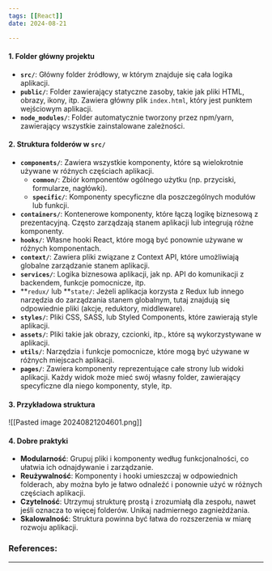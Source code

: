 ```yaml
--- 
tags: [[React]]
date: 2024-08-21

---
```


#### 1. **Folder główny projektu**

- **`src/`**: Główny folder źródłowy, w którym znajduje się cała logika aplikacji.
- **`public/`**: Folder zawierający statyczne zasoby, takie jak pliki HTML, obrazy, ikony, itp. Zawiera główny plik `index.html`, który jest punktem wejściowym aplikacji.
- **`node_modules/`**: Folder automatycznie tworzony przez npm/yarn, zawierający wszystkie zainstalowane zależności.

#### 2. **Struktura folderów w `src/`**

- **`components/`**: Zawiera wszystkie komponenty, które są wielokrotnie używane w różnych częściach aplikacji.
    - **`common/`**: Zbiór komponentów ogólnego użytku (np. przyciski, formularze, nagłówki).
    - **`specific/`**: Komponenty specyficzne dla poszczególnych modułów lub funkcji.
- **`containers/`**: Kontenerowe komponenty, które łączą logikę biznesową z prezentacyjną. Często zarządzają stanem aplikacji lub integrują różne komponenty.
- **`hooks/`**: Własne hooki React, które mogą być ponownie używane w różnych komponentach.
- **`context/`**: Zawiera pliki związane z Context API, które umożliwiają globalne zarządzanie stanem aplikacji.
- **`services/`**: Logika biznesowa aplikacji, jak np. API do komunikacji z backendem, funkcje pomocnicze, itp.
- **`redux/` lub **`state/`: Jeżeli aplikacja korzysta z Redux lub innego narzędzia do zarządzania stanem globalnym, tutaj znajdują się odpowiednie pliki (akcje, reduktory, middleware).
- **`styles/`**: Pliki CSS, SASS, lub Styled Components, które zawierają style aplikacji.
- **`assets/`**: Pliki takie jak obrazy, czcionki, itp., które są wykorzystywane w aplikacji.
- **`utils/`**: Narzędzia i funkcje pomocnicze, które mogą być używane w różnych miejscach aplikacji.
- **`pages/`**: Zawiera komponenty reprezentujące całe strony lub widoki aplikacji. Każdy widok może mieć swój własny folder, zawierający specyficzne dla niego komponenty, style, itp.

#### 3. **Przykładowa struktura**

![[Pasted image 20240821204601.png]]

#### 4. **Dobre praktyki**

- **Modularność**: Grupuj pliki i komponenty według funkcjonalności, co ułatwia ich odnajdywanie i zarządzanie.
- **Reużywalność**: Komponenty i hooki umieszczaj w odpowiednich folderach, aby można było je łatwo odnaleźć i ponownie użyć w różnych częściach aplikacji.
- **Czytelność**: Utrzymuj strukturę prostą i zrozumiałą dla zespołu, nawet jeśli oznacza to więcej folderów. Unikaj nadmiernego zagnieżdżania.
- **Skalowalność**: Struktura powinna być łatwa do rozszerzenia w miarę rozwoju aplikacji.


### References:


---



